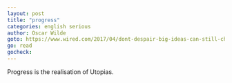 ```yaml
---
layout: post
title: "progress"
categories: english serious
author: Oscar Wilde
goto: https://www.wired.com/2017/04/dont-despair-big-ideas-can-still-change-world/?ref=speak.junglestar.org
go: read
gocheck:
---
```

Progress is the realisation of Utopias.
